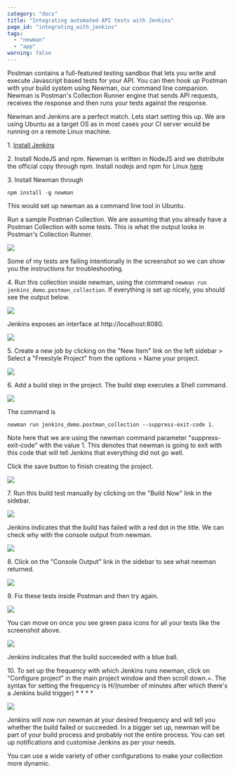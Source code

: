 ```yaml
---
category: "docs"
title: "Integrating automated API tests with Jenkins"
page_id: "integrating_with_jenkins"
tags: 
  - "newman"
  - "app"
warning: false
---
```


Postman contains a full-featured testing sandbox that lets you write and execute Javascript based tests for your API. You can then hook up Postman with your build system using Newman, our command line companion. Newman is Postman's Collection Runner engine that sends API requests, receives the response and then runs your tests against the response.

Newman and Jenkins are a perfect match. Lets start setting this up. We are using Ubuntu as a target OS as in most cases your CI server would be running on a remote Linux machine.

1\. [Install Jenkins][0]

2\. Install NodeJS and npm. Newman is written in NodeJS and we distribute the official copy through npm. Install nodejs and npm for Linux [here][1]

3\. Install Newman through 
    
    npm install -g newman

This would set up newman as a command line tool in Ubuntu.

Run a sample Postman Collection. We are assuming that you already have a Postman Collection with some tests. This is what the output looks in Postman's Collection Runner.

[![](https://www.getpostman.com/img/v1/docs/integrating_with_jenkins/integrating_with_jenkins_1.png)
][2]

Some of my tests are failing intentionally in the screenshot so we can show you the instructions for troubleshooting.

4\. Run this collection inside newman, using the command `newman run jenkins_demo.postman_collection`. If everything is set up nicely, you should see the output below.

[![](https://www.getpostman.com/img/v1/docs/integrating_with_jenkins/integrating_with_jenkins_2.png)
][3]

Jenkins exposes an interface at http://localhost:8080\.

[![](https://www.getpostman.com/img/v1/docs/integrating_with_jenkins/integrating_with_jenkins_3.png)
][4]

5\. Create a new job by clicking on the "New Item" link on the left sidebar \> Select a "Freestyle Project" from the options \> Name your project.

[![](https://www.getpostman.com/img/v1/docs/integrating_with_jenkins/integrating_with_jenkins_4.png)
][5]

6\. Add a build step in the project. The build step executes a Shell command.

[![](https://www.getpostman.com/img/v1/docs/integrating_with_jenkins/integrating_with_jenkins_5.png)
][6]

The command is

    newman run jenkins_demo.postman_collection --suppress-exit-code 1.

Note here that we are using the newman command parameter "suppress-exit-code" with the value 1. This denotes that
newman is going to exit with this code that will tell Jenkins that everything did not go well.

Click the save button to finish creating the project.

[![](https://www.getpostman.com/img/v1/docs/integrating_with_jenkins/integrating_with_jenkins_6.png)
][7]

7\. Run this build test manually by clicking on the "Build Now" link in the sidebar.

[![](https://www.getpostman.com/img/v1/docs/integrating_with_jenkins/integrating_with_jenkins_7.png)
][8]

Jenkins indicates that the build has failed with a red dot in the title. We can check why with the console output from newman.

[![](https://www.getpostman.com/img/v1/docs/integrating_with_jenkins/integrating_with_jenkins_8.png)
][9]

8\. Click on the "Console Output" link in the sidebar to see what newman returned.

[![](https://www.getpostman.com/img/v1/docs/integrating_with_jenkins/integrating_with_jenkins_9.png)
][10]

9\. Fix these tests inside Postman and then try again.

[![](https://www.getpostman.com/img/v1/docs/integrating_with_jenkins/integrating_with_jenkins_10.png)
][11]

You can move on once you see green pass icons for all your tests like the screenshot above.

[![](https://www.getpostman.com/img/v1/docs/integrating_with_jenkins/integrating_with_jenkins_11.png)
][12]

Jenkins indicates that the build succeeded with a blue ball.

10\. To set up the frequency with which Jenkins runs newman, click on "Configure project" in the main project window and then scroll down.=. The syntax for setting the frequency is H/(number of minutes after which there's a Jenkins build trigger) \* \* \* \*

[![](https://www.getpostman.com/img/v1/docs/integrating_with_jenkins/integrating_with_jenkins_12.png)
][13]

Jenkins will now run newman at your desired frequency and will tell you whether the build failed or succeeded. In a bigger set up, newman will be part of your build process and probably not the entire process. You can set up notifications and customise Jenkins as per your needs.

You can use a wide variety of other configurations to make your collection more dynamic.


[0]: https://wiki.jenkins-ci.org/display/JENKINS/Installing+Jenkins+on+Ubuntu
[1]: https://docs.npmjs.com/getting-started/installing-node
[2]: https://www.getpostman.com/img/v1/docs/integrating_with_jenkins/integrating_with_jenkins_1.png
[3]: https://www.getpostman.com/img/v1/docs/integrating_with_jenkins/integrating_with_jenkins_2.png
[4]: https://www.getpostman.com/img/v1/docs/integrating_with_jenkins/integrating_with_jenkins_3.png
[5]: https://www.getpostman.com/img/v1/docs/integrating_with_jenkins/integrating_with_jenkins_4.png
[6]: https://www.getpostman.com/img/v1/docs/integrating_with_jenkins/integrating_with_jenkins_5.png
[7]: https://www.getpostman.com/img/v1/docs/integrating_with_jenkins/integrating_with_jenkins_6.png
[8]: https://www.getpostman.com/img/v1/docs/integrating_with_jenkins/integrating_with_jenkins_7.png
[9]: https://www.getpostman.com/img/v1/docs/integrating_with_jenkins/integrating_with_jenkins_8.png
[10]: https://www.getpostman.com/img/v1/docs/integrating_with_jenkins/integrating_with_jenkins_9.png
[11]: https://www.getpostman.com/img/v1/docs/integrating_with_jenkins/integrating_with_jenkins_10.png
[12]: https://www.getpostman.com/img/v1/docs/integrating_with_jenkins/integrating_with_jenkins_11.png
[13]: https://www.getpostman.com/img/v1/docs/integrating_with_jenkins/integrating_with_jenkins_12.png
